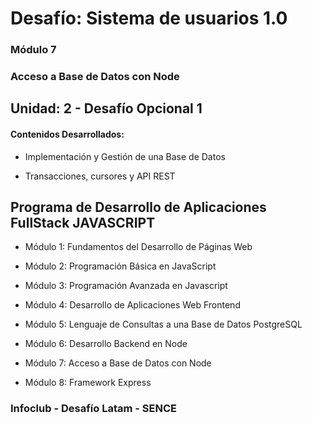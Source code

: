 # Desafío: Sistema de usuarios 1.0

### Módulo 7
### Acceso a Base de Datos con Node

## Unidad: 2 - Desafío Opcional 1

#### Contenidos Desarrollados:

- Implementación y Gestión de una Base de Datos

- Transacciones, cursores y API REST

## Programa de Desarrollo de Aplicaciones FullStack JAVASCRIPT

- Módulo 1: Fundamentos del Desarrollo de Páginas Web

- Módulo 2: Programación Básica en JavaScript

- Módulo 3: Programación Avanzada en Javascript

- Módulo 4: Desarrollo de Aplicaciones Web Frontend

- Módulo 5: Lenguaje de Consultas a una Base de Datos PostgreSQL

- Módulo 6: Desarrollo Backend en Node

- Módulo 7: Acceso a Base de Datos con Node

- Módulo 8: Framework Express


### Infoclub - Desafío Latam - SENCE